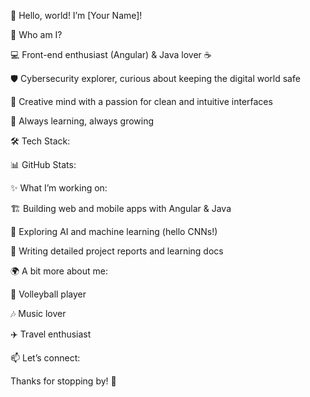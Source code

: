 👋 Hello, world! I’m [Your Name]!



🌱 Who am I?

💻 Front-end enthusiast (Angular) & Java lover ☕

🛡️ Cybersecurity explorer, curious about keeping the digital world safe

🎨 Creative mind with a passion for clean and intuitive interfaces

🚀 Always learning, always growing

🛠️ Tech Stack:
  

📊 GitHub Stats:



✨ What I’m working on:

🏗️ Building web and mobile apps with Angular & Java

🤖 Exploring AI and machine learning (hello CNNs!)

📝 Writing detailed project reports and learning docs

🌍 A bit more about me:

🏐 Volleyball player

🎶 Music lover

✈️ Travel enthusiast

📫 Let’s connect:
  

Thanks for stopping by! 🚀 

